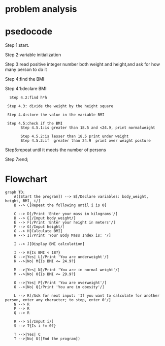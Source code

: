 # problem analysis


# psedocode

Step 1:start.

Step 2:variable initialization

Step 3:read positive  integer  number both weight and height,and ask for how many person to do it

Step 4:find the BMI 

Step 4.1:declare BMI

      Step 4.2:find h*h

     Step 4.3: divide the weight by the height square

     Step 4.4:store the value in the variable BMI 

     Step 4.5:check if the BMI
           Step 4.5.1:is greater than 18.5 and <24.9, print normalweight

           Step 4.5.2:is lesser than 18.5 print under weight
           Step 4.5.3:if  greater than 24.9  print over weight posture

Step5:repeat until it meets the number of persons

Step 7:end;

# Flowchart
``` mermaid
graph TD;
    A([Start the program]) --> B[/Declare variables: body_weight, height, BMI, i/]
    B --> C[Repeat the following until i is 0]
    
    C --> D[/Print 'Enter your mass in kilograms'/]
    D --> E[/Input body_weight/]
    E --> F[/Print 'Enter your height in meters'/]
    F --> G[/Input height/]
    G --> H[Calculate BMI]
    H --> I[/Print 'Your Body Mass Index is: '/]
    
    I --> J[Display BMI calculation]
    
    I --> K{Is BMI < 18?}
    K -->|Yes| L[/Print 'You are underweight'/]
    K -->|No| M{Is BMI <= 24.9?}
    
    M -->|Yes| N[/Print 'You are in normal weight'/]
    M -->|No| O{Is BMI <= 29.9?}
    
    O -->|Yes| P[/Print 'You are overweight'/]
    O -->|No| Q[/Print 'You are in obesity'/]
    
    L --> R[/Ask for next input: 'If you want to calculate for another person, enter any character; to stop, enter 0'/]
    N --> R
    P --> R
    Q --> R
    
    R --> S[/Input i/]
    S --> T{Is i != 0?}
    
    T -->|Yes| C
    T -->|No| U([End the program])